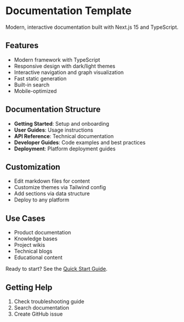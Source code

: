 # Documentation Template

Modern, interactive documentation built with Next.js 15 and TypeScript.

## Features

- Modern framework with TypeScript
- Responsive design with dark/light themes
- Interactive navigation and graph visualization
- Fast static generation
- Built-in search
- Mobile-optimized

## Documentation Structure

- **Getting Started**: Setup and onboarding
- **User Guides**: Usage instructions
- **API Reference**: Technical documentation
- **Developer Guides**: Code examples and best practices
- **Deployment**: Platform deployment guides

## Customization

- Edit markdown files for content
- Customize themes via Tailwind config
- Add sections via data structure
- Deploy to any platform

## Use Cases

- Product documentation
- Knowledge bases
- Project wikis
- Technical blogs
- Educational content

Ready to start? See the [Quick Start Guide](./quick-start).

## Getting Help

1. Check troubleshooting guide
2. Search documentation
3. Create GitHub issue
